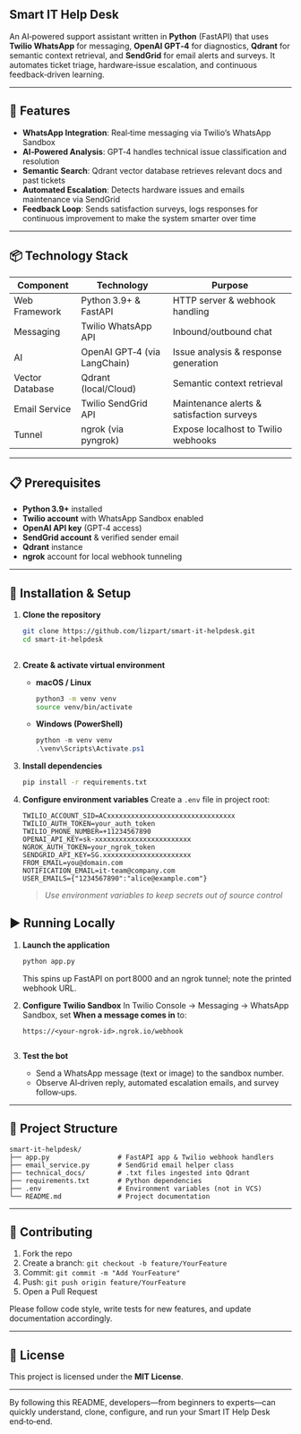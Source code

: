 
## Smart IT Help Desk

An AI‑powered support assistant written in **Python** (FastAPI) that uses **Twilio WhatsApp** for messaging, **OpenAI GPT‑4** for diagnostics, **Qdrant** for semantic context retrieval, and **SendGrid** for email alerts and surveys. It automates ticket triage, hardware‐issue escalation, and continuous feedback‐driven learning.

---

## 🚀 Features

* **WhatsApp Integration**: Real‑time messaging via Twilio’s WhatsApp Sandbox 
* **AI‑Powered Analysis**: GPT‑4 handles technical issue classification and resolution 
* **Semantic Search**: Qdrant vector database retrieves relevant docs and past tickets 
* **Automated Escalation**: Detects hardware issues and emails maintenance via SendGrid 
* **Feedback Loop**: Sends satisfaction surveys, logs responses for continuous improvement to make the system smarter over time 

---

## 📦 Technology Stack

| Component       | Technology                   | Purpose                                   |
| --------------- | ---------------------------- | ----------------------------------------- |
| Web Framework   | Python 3.9+ & FastAPI        | HTTP server & webhook handling            |
| Messaging       | Twilio WhatsApp API          | Inbound/outbound chat                     |
| AI              | OpenAI GPT‑4 (via LangChain) | Issue analysis & response generation      |
| Vector Database | Qdrant (local/Cloud)         | Semantic context retrieval                |
| Email Service   | Twilio SendGrid API          | Maintenance alerts & satisfaction surveys |
| Tunnel          | ngrok (via pyngrok)          | Expose localhost to Twilio webhooks       |

---

## 📋 Prerequisites

* **Python 3.9+** installed 
* **Twilio account** with WhatsApp Sandbox enabled 
* **OpenAI API key** (GPT‑4 access)
* **SendGrid account** & verified sender email
* **Qdrant** instance
* **ngrok** account for local webhook tunneling 

---

## 🔧 Installation & Setup

1. **Clone the repository**

   ````bash
   git clone https://github.com/lizpart/smart-it-helpdesk.git
   cd smart-it-helpdesk
 
   ````

2. **Create & activate virtual environment**

   * **macOS / Linux**

     ```bash
     python3 -m venv venv  
     source venv/bin/activate  
     ```
   * **Windows (PowerShell)**

     ```powershell
     python -m venv venv  
     .\venv\Scripts\Activate.ps1  
     ```

3. **Install dependencies**

   ````bash
   pip install -r requirements.txt
   

   ````

4. **Configure environment variables**
   Create a `.env` file in project root:

   ```dotenv
   TWILIO_ACCOUNT_SID=ACxxxxxxxxxxxxxxxxxxxxxxxxxxxxxxxx  
   TWILIO_AUTH_TOKEN=your_auth_token  
   TWILIO_PHONE_NUMBER=+11234567890  
   OPENAI_API_KEY=sk-xxxxxxxxxxxxxxxxxxxxxxxx  
   NGROK_AUTH_TOKEN=your_ngrok_token  
   SENDGRID_API_KEY=SG.xxxxxxxxxxxxxxxxxxxxxx  
   FROM_EMAIL=you@domain.com  
   NOTIFICATION_EMAIL=it-team@company.com  
   USER_EMAILS={"1234567890":"alice@example.com"}  
   ```

   > *Use environment variables to keep secrets out of source control* 


## ▶️ Running Locally

1. **Launch the application**

   ```bash
   python app.py
   ```

   This spins up FastAPI on port 8000 and an ngrok tunnel; note the printed webhook URL.

2. **Configure Twilio Sandbox**
   In Twilio Console → Messaging → WhatsApp Sandbox, set **When a message comes in** to:

   ````
   https://<your-ngrok-id>.ngrok.io/webhook
    

   ````

3. **Test the bot**

   * Send a WhatsApp message (text or image) to the sandbox number.
   * Observe AI‑driven reply, automated escalation emails, and survey follow‑ups.

---

## 📂 Project Structure

```
smart-it-helpdesk/
├── app.py                 # FastAPI app & Twilio webhook handlers  
├── email_service.py       # SendGrid email helper class  
├── technical_docs/        # .txt files ingested into Qdrant  
├── requirements.txt       # Python dependencies  
├── .env                   # Environment variables (not in VCS)  
└── README.md              # Project documentation  
```

---

## 🤝 Contributing

1. Fork the repo
2. Create a branch: `git checkout -b feature/YourFeature`
3. Commit: `git commit -m "Add YourFeature"`
4. Push: `git push origin feature/YourFeature`
5. Open a Pull Request

Please follow code style, write tests for new features, and update documentation accordingly.

---

## 📄 License

This project is licensed under the **MIT License**.

---

By following this README, developers—from beginners to experts—can quickly understand, clone, configure, and run your Smart IT Help Desk end‑to‑end.
